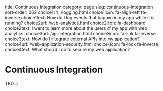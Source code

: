 title: Continuous Integration
category: page
slug: continuous-integration
sort-order: 062
choice1url: /logging.html
choice1icon: fa-align-left fa-inverse
choice1text: How do I log events that happen in my app while it is running?
choice2url: /web-analytics.html
choice2icon: fa-dashboard
choice2text: I want to learn more about the users of my app with web analytics.
choice3url: /api-integration.html
choice3icon: fa-link fa-inverse
choice3text: How do I integrate external APIs into my application?
choice4url: /web-application-security.html
choice4icon: fa-lock fa-inverse
choice4text: What should I do to secure my web application?

# Continuous Integration
TBD :)
